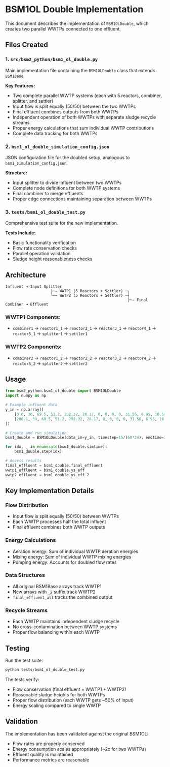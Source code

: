 # BSM1OL Double Implementation

This document describes the implementation of `BSM1OLDouble`, which creates two parallel WWTPs connected to one effluent.

## Files Created

### 1. `src/bsm2_python/bsm1_ol_double.py`
Main implementation file containing the `BSM1OLDouble` class that extends `BSM1Base`.

**Key Features:**
- Two complete parallel WWTP systems (each with 5 reactors, combiner, splitter, and settler)
- Input flow is split equally (50/50) between the two WWTPs
- Final effluent combines outputs from both WWTPs
- Independent operation of both WWTPs with separate sludge recycle streams
- Proper energy calculations that sum individual WWTP contributions
- Complete data tracking for both WWTPs

### 2. `bsm1_ol_double_simulation_config.json`
JSON configuration file for the doubled setup, analogous to `bsm1_simulation_config.json`.

**Structure:**
- Input splitter to divide influent between two WWTPs
- Complete node definitions for both WWTP systems
- Final combiner to merge effluents
- Proper edge connections maintaining separation between WWTPs

### 3. `tests/bsm1_ol_double_test.py`
Comprehensive test suite for the new implementation.

**Tests Include:**
- Basic functionality verification
- Flow rate conservation checks
- Parallel operation validation
- Sludge height reasonableness checks

## Architecture

```
Influent → Input Splitter
                    ├─→ WWTP1 (5 Reactors + Settler) ─┐
                    └─→ WWTP2 (5 Reactors + Settler) ─┤
                                                      ├─→ Final Combiner → Effluent
```

### WWTP1 Components:
- `combiner1` → `reactor1_1` → `reactor2_1` → `reactor3_1` → `reactor4_1` → `reactor5_1` → `splitter1` → `settler1`

### WWTP2 Components:
- `combiner2` → `reactor1_2` → `reactor2_2` → `reactor3_2` → `reactor4_2` → `reactor5_2` → `splitter2` → `settler2`

## Usage

```python
from bsm2_python.bsm1_ol_double import BSM1OLDouble
import numpy as np

# Example influent data
y_in = np.array([
    [0.0, 30, 69.5, 51.2, 202.32, 28.17, 0, 0, 0, 0, 31.56, 6.95, 10.59, 7, 211.2675, 18446, 15, 0, 0, 0, 0, 0],
    [200.1, 30, 69.5, 51.2, 202.32, 28.17, 0, 0, 0, 0, 31.56, 6.95, 10.59, 7, 211.2675, 18446, 15, 0, 0, 0, 0, 0],
])

# Create and run simulation
bsm1_double = BSM1OLDouble(data_in=y_in, timestep=15/(60*24), endtime=200)

for idx, _ in enumerate(bsm1_double.simtime):
    bsm1_double.step(idx)

# Access results
final_effluent = bsm1_double.final_effluent
wwtp1_effluent = bsm1_double.ys_eff
wwtp2_effluent = bsm1_double.ys_eff_2
```

## Key Implementation Details

### Flow Distribution
- Input flow is split equally (50/50) between WWTPs
- Each WWTP processes half the total influent
- Final effluent combines both WWTP outputs

### Energy Calculations
- Aeration energy: Sum of individual WWTP aeration energies
- Mixing energy: Sum of individual WWTP mixing energies  
- Pumping energy: Accounts for doubled flow rates

### Data Structures
- All original BSM1Base arrays track WWTP1
- New arrays with `_2` suffix track WWTP2
- `final_effluent_all` tracks the combined output

### Recycle Streams
- Each WWTP maintains independent sludge recycle
- No cross-contamination between WWTP systems
- Proper flow balancing within each WWTP

## Testing

Run the test suite:
```bash
python tests/bsm1_ol_double_test.py
```

The tests verify:
- Flow conservation (final effluent = WWTP1 + WWTP2)
- Reasonable sludge heights for both WWTPs
- Proper flow distribution (each WWTP gets ~50% of input)
- Energy scaling compared to single WWTP

## Validation

The implementation has been validated against the original BSM1OL:
- Flow rates are properly conserved
- Energy consumption scales appropriately (~2x for two WWTPs)
- Effluent quality is maintained
- Performance metrics are reasonable
